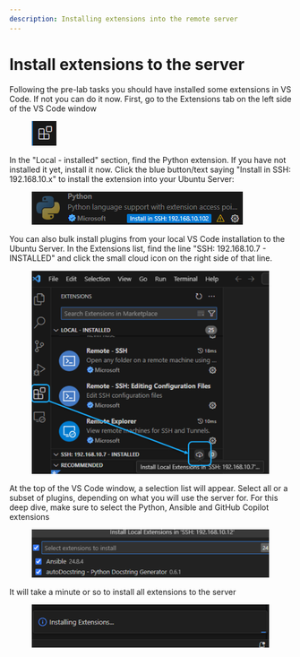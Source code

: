 ```yaml
---
description: Installing extensions into the remote server
---
```


# Install extensions to the server

Following the pre-lab tasks you should have installed some extensions in VS Code. If not you can do it now. First, go to the Extensions tab on the left side of the VS Code window

<div align="left"><figure><img src="../../.gitbook/assets/image (2) (1) (1) (1) (1).png" alt=""><figcaption></figcaption></figure></div>

In the "Local - installed" section, find the Python extension. If you have not installed it yet, install it now. Click the blue button/text saying "Install in SSH: 192.168.10.x" to install the extension into your Ubuntu Server:

<div align="left"><figure><img src="../../.gitbook/assets/image (3) (1) (1) (1).png" alt=""><figcaption></figcaption></figure></div>

You can also bulk install plugins from your local VS Code installation to the Ubuntu Server. In the Extensions list, find the line "SSH: 192.168.10.7 - INSTALLED" and click the small cloud icon on the right side of that line.

<figure><img src="../../.gitbook/assets/image (4).png" alt="" width="563"><figcaption></figcaption></figure>

At the top of the VS Code window, a selection list will appear. Select all or a subset of plugins, depending on what you will use the server for. For this deep dive, make sure to select the Python, Ansible and GitHub Copilot extensions

<figure><img src="../../.gitbook/assets/image (1) (1) (1).png" alt="" width="563"><figcaption></figcaption></figure>

It will take a minute or so to install all extensions to the server

<figure><img src="../../.gitbook/assets/image (2) (1) (1).png" alt="" width="536"><figcaption></figcaption></figure>
